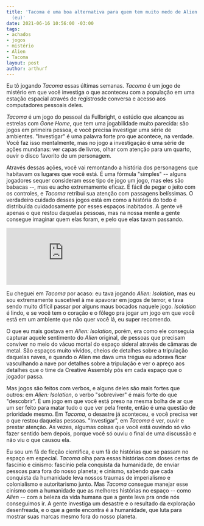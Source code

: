 ```yaml
---
title: 'Tacoma é uma boa alternativa para quem tem muito medo de Alien: Isolation
  (eu)'
date: 2021-06-16 10:56:00 -03:00
tags:
- achados
- jogos
- mistério
- Alien
- Tacoma
layout: post
author: arthurf
---
```


Eu tô jogando *Tacoma* essas últimas semanas. *Tacoma* é um jogo de mistério em que você investiga o que aconteceu com a população em uma estação espacial através de registrosde conversa e acesso aos computadores pessoais deles.

*Tacoma* é um jogo do pessoal da Fullbright, o estúdio que alcançou as estrelas com *Gone Home*, que tem uma jogabilidade muito parecida: são jogos em primeira pessoa, e você precisa investigar uma série de ambientes. "Investigar" é uma palavra forte pro que acontece, na verdade. Você faz isso mentalmente, mas no jogo a investigação é uma série de ações mundanas: ver capas de livros, olhar com atenção para um quarto, ouvir o disco favorito de um personagem.

Através dessas ações, você vai remontando a história dos personagens que habitavam os lugares que você está. É uma fórmula "simples" -- alguns jogadores sequer consideram esse tipo de jogo um jogo, mas eles são babacas --, mas eu acho extremamente eficaz. É fácil de pegar o jeito com os controles, e *Tacoma* retribui sua atenção com passagens belíssimas. O verdadeiro cuidado desses jogos está em como a história do todo é distribuída cuidadosamente por esses espaços inabitados. A gente vê apenas o que restou daquelas pessoas, mas na nossa mente a gente consegue imaginar quem elas foram, e pelo que elas tavam passando.

<iframe class="full-width" src="https://www.youtube-nocookie.com/embed/tH6CFQy5cPI" title="YouTube video player" frameborder="0" allow="accelerometer; autoplay; clipboard-write; encrypted-media; gyroscope; picture-in-picture" allowfullscreen></iframe>

Eu cheguei em *Tacoma* por acaso: eu tava jogando *Alien: Isolation*, mas eu sou extremamente suscetível à me apavorar em jogos de terror, e tava sendo muito difícil passar por alguns maus bocados naquele jogo. *Isolation* é lindo, e se você tem o coração e o fôlego pra jogar um jogo em que você está em um ambiente que não quer você lá, eu super recomendo.

O que eu mais gostava em *Alien: Isolation*, porém, era como ele conseguia capturar aquele sentimento do *Alien* original, de pessoas que precisam conviver no meio do vácuo mortal do espaço sideral através de câmaras de metal. São espaços muito vívidos, cheios de detalhes sobre a tripulação daquelas naves, e quando o Alien me dava uma trégua eu adorava ficar vasculhando a nave por detalhes sobre a tripulação e ver o apreço aos detalhes que o time da Creative Assembly pôs em cada espaço que o jogador passa.

Mas jogos são feitos com verbos, e alguns deles são mais fortes que outros: em *Alien: Isolation*, o verbo "sobreviver" é mais forte do que "descobrir". É um jogo em que você está preso na mesma bolha de ar que um ser feito para matar tudo o que ver pela frente, então é uma questão de prioridade mesmo. Em *Tacoma*, o desastre já aconteceu, e você precisa ver o que restou daquelas pessoas. "Investigar", em *Tacoma* é ver, ouvir e prestar atenção. As vezes, algumas coisas que você está ouvindo só vão fazer sentido bem depois, porque você só ouviu o final de uma discussão e não viu o que causou ela.

Eu sou um fã de ficção científica, e um fã de histórias que se passam no espaço em especial. *Tacoma* olha para essas histórias com doses certas de fascínio e cinismo: fascínio pela conquista da humanidade, de enviar pessoas para fora do nosso planeta; e cinismo, sabendo que cada conquista da humanidade leva nossos traumas de imperialismo e colonialismo e autoritarismo junto. Mas *Tacoma* consegue manejar esse cinismo com a humanidade que as melhores histórias no espaço -- como *Alien* -- com a beleza da vida humana que a gente leva pra onde nós conseguimos ir. A gente investiga um desastre e o resultado da exploração desenfreada, e o que a gente encontra é a humanidade, que luta para mostrar suas marcas mesmo fora do nosso planeta.

